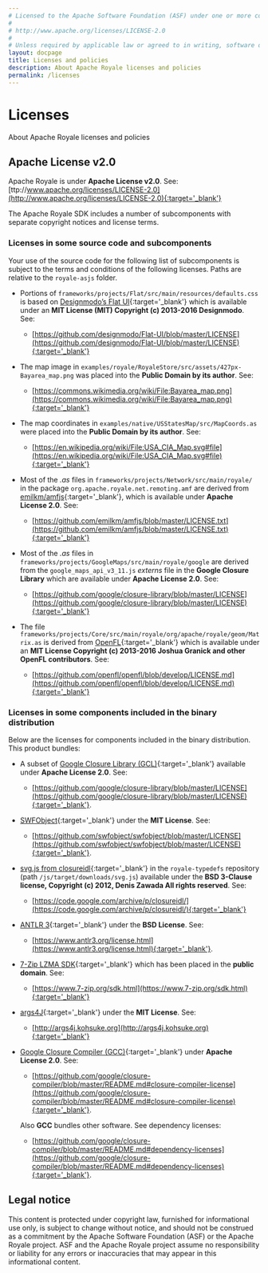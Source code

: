 ```yaml
---
# Licensed to the Apache Software Foundation (ASF) under one or more contributor license agreements.  See the NOTICE file distributed with this work for additional information regarding copyright ownership. The ASF licenses this file to You under the Apache License, Version 2.0 (the "License"); you may not use this file except in compliance with the License.  You may obtain a copy of the License at
# 
# http://www.apache.org/licenses/LICENSE-2.0
# 
# Unless required by applicable law or agreed to in writing, software distributed under the License is distributed on an "AS IS" BASIS, WITHOUT WARRANTIES OR CONDITIONS OF ANY KIND, either express or implied. See the License for the specific language governing permissions and limitations under the License.
layout: docpage
title: Licenses and policies
description: About Apache Royale licenses and policies
permalink: /licenses
---
```


# Licenses

About Apache Royale licenses and policies

## Apache License v2.0

Apache Royale is under __Apache License v2.0__. See:
[ttp://www.apache.org/licenses/LICENSE-2.0](http://www.apache.org/licenses/LICENSE-2.0){:target='_blank'}

The Apache Royale SDK includes a number of subcomponents with separate copyright notices and license terms.

### Licenses in some source code and subcomponents

Your use of the source code for the following list of subcomponents is subject to the terms and conditions of the following licenses. Paths are relative to the `royale-asjs` folder.

  * Portions of `frameworks/projects/Flat/src/main/resources/defaults.css` is based on
[Designmodo’s Flat UI](http://designmodo.com/flat-free/){:target='_blank'} which is 
available under an __MIT License (MIT) Copyright (c) 2013-2016 Designmodo__. See: 
    * [https://github.com/designmodo/Flat-UI/blob/master/LICENSE](https://github.com/designmodo/Flat-UI/blob/master/LICENSE){:target='_blank'}
 
  * The map image in `examples/royale/RoyaleStore/src/assets/427px-Bayarea_map.png`
was placed into the __Public Domain by its author__. See:
    * [https://commons.wikimedia.org/wiki/File:Bayarea_map.png](https://commons.wikimedia.org/wiki/File:Bayarea_map.png){:target='_blank'}

  * The map coordinates in `examples/native/USStatesMap/src/MapCoords.as`
were placed into the __Public Domain by its author__. See:
    * [https://en.wikipedia.org/wiki/File:USA_CIA_Map.svg#file](https://en.wikipedia.org/wiki/File:USA_CIA_Map.svg#file){:target='_blank'}

  * Most of the _.as_ files in `frameworks/projects/Network/src/main/royale/` in the
package `org.apache.royale.net.remoting.amf` are derived from [emilkm/amfjs](https://github.com/emilkm/amfjs/blob/master/amf.js){:target='_blank'}, which is available under __Apache License 2.0__. See:
    * [https://github.com/emilkm/amfjs/blob/master/LICENSE.txt](https://github.com/emilkm/amfjs/blob/master/LICENSE.txt){:target='_blank'}

  * Most of the _.as_ files in `frameworks/projects/GoogleMaps/src/main/royale/google`
are derived from the `google_maps_api_v3_11.js` _externs_ file in the 
__Google Closure Library__ which are available under __Apache License 2.0__. See:
    * [https://github.com/google/closure-library/blob/master/LICENSE](https://github.com/google/closure-library/blob/master/LICENSE){:target='_blank'}

  * The file `frameworks/projects/Core/src/main/royale/org/apache/royale/geom/Matrix.as`
is derived from [OpenFL](https://www.openfl.org){:target='_blank'} which is available under an __MIT License Copyright (c) 2013-2016 Joshua Granick and other OpenFL contributors__. See:
    * [https://github.com/openfl/openfl/blob/develop/LICENSE.md](https://github.com/openfl/openfl/blob/develop/LICENSE.md){:target='_blank'}

### Licenses in some components included in the binary distribution

Below are the licenses for components included in the binary distribution. This product bundles:

  * A subset of [Google Closure Library (GCL)](https://developers.google.com/closure/library/){:target='_blank'} available under __Apache License 2.0__. See:
    * [https://github.com/google/closure-library/blob/master/LICENSE](https://github.com/google/closure-library/blob/master/LICENSE){:target='_blank'}.
    
  * [SWFObject](https://github.com/swfobject/swfobject){:target='_blank'} under the __MIT License__. See:
    * [https://github.com/swfobject/swfobject/blob/master/LICENSE](https://github.com/swfobject/swfobject/blob/master/LICENSE){:target='_blank'}.

  * [svg.js from closureidl](https://code.google.com/archive/p/closureidl/){:target='_blank'} in the `royale-typedefs` repository (path `/js/target/downloads/svg.js`) available under the __BSD 3-Clause license, Copyright (c) 2012, Denis Zawada All rights reserved__. See:
    * [https://code.google.com/archive/p/closureidl/](https://code.google.com/archive/p/closureidl/){:target='_blank'}

  * [ANTLR 3](https://www.antlr3.org){:target='_blank'} under the __BSD License__. See:
    * [https://www.antlr3.org/license.html](https://www.antlr3.org/license.html){:target='_blank'}.

  * [7-Zip LZMA SDK](https://www.7-zip.org){:target='_blank'} which has been placed in the __public domain__. See:
    * [https://www.7-zip.org/sdk.html](https://www.7-zip.org/sdk.html){:target='_blank'}

  * [args4J](http://args4j.kohsuke.org){:target='_blank'} under the __MIT License__. See:
    * [http://args4j.kohsuke.org](http://args4j.kohsuke.org){:target='_blank'}

  * [Google Closure Compiler (GCC)](https://developers.google.com/closure/compiler/){:target='_blank'} under __Apache License 2.0__. See:
    * [https://github.com/google/closure-compiler/blob/master/README.md#closure-compiler-license](https://github.com/google/closure-compiler/blob/master/README.md#closure-compiler-license){:target='_blank'}.
    
    Also __GCC__ bundles other software. See dependency licenses: 
    * [https://github.com/google/closure-compiler/blob/master/README.md#dependency-licenses](https://github.com/google/closure-compiler/blob/master/README.md#dependency-licenses){:target='_blank'}.

## Legal notice

This content is protected under copyright law, furnished for informational use only, is subject to change without notice, and should not be construed as a commitment by the Apache Software Foundation (ASF) or the Apache Royale project. ASF and the Apache Royale project assume no responsibility or liability for any errors or inaccuracies that may appear in this informational content.
